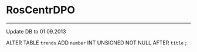 RosCentrDPO
=================
------------------------------------------------------------------------------------------------------------------------------------
Update DB to 01.09.2013

ALTER TABLE `trends` ADD `number` INT UNSIGNED NOT NULL AFTER `title` ;